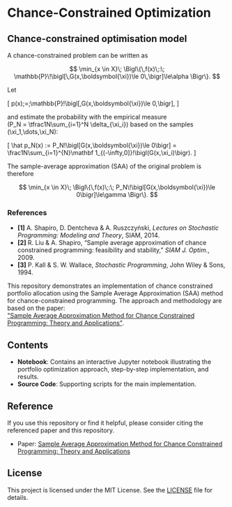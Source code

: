 # Chance-Constrained Optimization

## Chance-constrained optimisation model

A chance-constrained problem can be written as

$$
\min_{x \in X}\;
      \Bigl\{\,f(x)\;:\;
      \mathbb{P}\!\bigl[\,G(x,\boldsymbol{\xi})\le 0\,\bigr]\le\alpha
      \Bigr\}.
$$

Let  

\[
p(x)\;=\;\mathbb{P}\!\bigl[\,G(x,\boldsymbol{\xi})\le 0\,\bigr],
\]

and estimate the probability with the empirical measure  
\(P_N = \tfrac1N\sum_{i=1}^N \delta_{\xi_i}\) based on the samples
\(\xi_1,\dots,\xi_N\):

\[
\hat p_N(x)
  := P_N\!\bigl[G(x,\boldsymbol{\xi})\le 0\bigr]
  = \frac1N\sum_{i=1}^{N}\mathbf 1_{(-\infty,0]}\!\bigl(G(x,\xi_i)\bigr).
\]

The sample-average approximation (SAA) of the original problem is therefore

$$
\min_{x \in X}\;
      \Bigl\{\,f(x)\;:\;
      P_N\!\bigl[G(x,\boldsymbol{\xi})\le 0\bigr]\le\gamma
      \Bigr\}.
$$

### References  

* **[1]** A. Shapiro, D. Dentcheva & A. Ruszczyński, *Lectures on Stochastic Programming: Modeling and Theory*, SIAM, 2014.  
* **[2]** R. Liu & A. Shapiro, “Sample average approximation of chance constrained programming: feasibility and stability,” *SIAM J. Optim.*, 2009.  
* **[3]** P. Kall & S. W. Wallace, *Stochastic Programming*, John Wiley & Sons, 1994.



This repository demonstrates an implementation of chance constrained portfolio allocation using the Sample Average Approximation (SAA) method for chance-constrained programming. The approach and methodology are based on the paper:  
["Sample Average Approximation Method for Chance Constrained Programming: Theory and Applications"](https://link.springer.com/article/10.1007/s10957-009-9523-6).

## Contents

- **Notebook**: Contains an interactive Jupyter notebook illustrating the portfolio optimization approach, step-by-step implementation, and results.
- **Source Code**: Supporting scripts for the main implementation.

## Reference

If you use this repository or find it helpful, please consider citing the referenced paper and this repository.

- Paper: [Sample Average Approximation Method for Chance Constrained Programming: Theory and Applications](https://link.springer.com/article/10.1007/s10957-009-9523-6)

## License

This project is licensed under the MIT License. See the [LICENSE](LICENSE) file for details.
